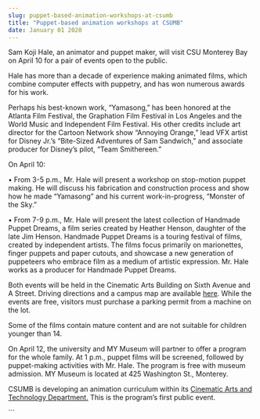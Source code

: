 ```yaml
---
slug: puppet-based-animation-workshops-at-csumb
title: "Puppet-based animation workshops at CSUMB"
date: January 01 2020
---
```


 
<p>
  Sam Koji Hale, an animator and puppet maker, will visit CSU Monterey Bay on
  April 10 for a pair of events open to the public.
</p>
<p>
  Hale has more than a decade of experience making animated films, which combine
  computer effects with puppetry, and has won numerous awards for his work.
</p>
<p>
  Perhaps his best-known work, “Yamasong,” has been honored at the Atlanta Film
  Festival, the Graphation Film Festival in Los Angeles and the World Music and
  Independent Film Festival. His other credits include art director for the
  Cartoon Network show “Annoying Orange,” lead VFX artist for Disney Jr.’s
  “Bite-Sized Adventures of Sam Sandwich,” and associate producer for Disney’s
  pilot, “Team Smithereen.”
</p>
<p>On April 10:</p>
<p>
  • From 3-5 p.m., Mr. Hale will present a workshop on stop-motion puppet
  making. He will discuss his fabrication and construction process and show how
  he made “Yamasong” and his current work-in-progress, “Monster of the Sky.”
</p>
<p>
  • From 7-9 p.m., Mr. Hale will present the latest collection of Handmade
  Puppet Dreams, a film series created by Heather Henson, daughter of the late
  Jim Henson. Handmade Puppet Dreams is a touring festival of films, created by
  independent artists. The films focus primarily on marionettes, finger puppets
  and paper cutouts, and showcase a new generation of puppeteers who embrace
  film as a medium of artistic expression. Mr. Hale works as a producer for
  Handmade Puppet Dreams.
</p>
<p>
  Both events will be held in the Cinematic Arts Building on Sixth Avenue and A
  Street. Driving directions and a campus map are available
  <a href="https://csumb.edu/maps">here</a>. While the events are free, visitors
  must purchase a parking permit from a machine on the lot.
</p>
<p>
  Some of the films contain mature content and are not suitable for children
  younger than 14.
</p>
<p>
  On April 12, the university and MY Museum will partner to offer a program for
  the whole family. At 1 p.m., puppet films will be screened, followed by
  puppet-making activities with Mr. Hale. The program is free with museum
  admission. MY Museum is located at 425 Washington St., Monterey.
</p>
<p>
  CSUMB is developing an animation curriculum within its
  <a href="https://csumb.edu/tat">Cinematic Arts and Technology Department.</a>
  This is the program’s first public event.
</p>
```
